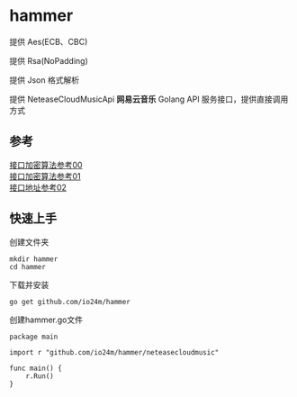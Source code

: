 # hammer

提供 Aes(ECB、CBC) 

提供 Rsa(NoPadding) 

提供 Json 格式解析

提供 NeteaseCloudMusicApi **网易云音乐** Golang API 服务接口，提供直接调用方式

## 参考

[接口加密算法参考00](https://github.com/darknessomi/musicbox/wiki)  
[接口加密算法参考01](https://github.com/Binaryify/NeteaseCloudMusicApi/blob/master/util/crypto.js)  
[接口地址参考02](https://github.com/Binaryify/NeteaseCloudMusicApi)  

## 快速上手 

创建文件夹  

    mkdir hammer
    cd hammer
下载并安装  

    go get github.com/io24m/hammer
创建hammer.go文件  

    package main
    
    import r "github.com/io24m/hammer/neteasecloudmusic"
    
    func main() {
    	r.Run()
    }
